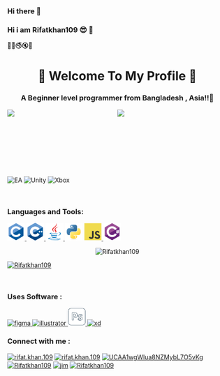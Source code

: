 ### Hi there 👋

### Hi i am Rifatkhan109 😎 🥰  
🚩🔕🚭🔇🚩
<h1 align="center">🍁 Welcome To My Profile 🍁</h1>
<h3 align="center">A Beginner level programmer  from Bangladesh , Asia!!🥸</h3>
     

<img  align="left" width="50%"  src = "https://github-readme-stats.vercel.app/api?username=Rifatkhan109&show_icons=true&theme=default" />
<img  align="left" width ="35%"  src = "https://github-readme-stats.vercel.app/api/top-langs/?username=Rifatkhan109&layout=compact" />



 <br><br> <br><br><br><br> <br><br> 
 <br> ![EA](https://img.shields.io/badge/ea-%23000000.svg?style=for-the-badge&logo=ea&logoColor=white) 
 ![Unity](https://img.shields.io/badge/unity-%23000000.svg?style=for-the-badge&logo=unity&logoColor=white)
 ![Xbox](https://img.shields.io/badge/xbox-%23107C10.svg?style=for-the-badge&logo=xbox&logoColor=white)



<br>

<h3 align="left">Languages and Tools:</h3>
<p align="left"> <a href="https://www.cprogramming.com/" target="_blank" rel="noreferrer"> <img src="https://raw.githubusercontent.com/devicons/devicon/master/icons/c/c-original.svg" alt="c" width="40" height="40"/> </a> <a href="https://www.w3schools.com/cpp/" target="_blank" rel="noreferrer"> <img src="https://raw.githubusercontent.com/devicons/devicon/master/icons/cplusplus/cplusplus-original.svg" alt="cplusplus" width="40" height="40"/> </a> <a href="https://www.w3schools.com/cs/" target="_blank" rel="noreferrer"> </a> <a href="https://www.java.com" target="_blank" rel="noreferrer"> <img src="https://raw.githubusercontent.com/devicons/devicon/master/icons/java/java-original.svg" alt="java" width="40" height="40"/> <a href="https://www.python.org" target="_blank" rel="noreferrer"> <img src="https://raw.githubusercontent.com/devicons/devicon/master/icons/python/python-original.svg" alt="python" width="40" height="40"/></a> <a href="https://developer.mozilla.org/en-US/docs/Web/JavaScript" target="_blank" rel="noreferrer"> <img src="https://raw.githubusercontent.com/devicons/devicon/master/icons/javascript/javascript-original.svg" alt="javascript" width="40" height="40"/> </a> </a>   <img src="https://raw.githubusercontent.com/devicons/devicon/master/icons/csharp/csharp-original.svg" alt="csharp" width="40" height="40"/> 






<p align="center" align="left"> <img src="https://komarev.com/ghpvc/?username=Rifatkhan109&label=Profile%20views&color=0e75b6&style=flat" alt="Rifatkhan109" /> </p>
<p align="left"> <a href="https://github.com/ryo-ma/github-profile-trophy"><img src="https://github-profile-trophy.vercel.app/?username=Rifatkhan109" alt="Rifatkhan109" /></a> </p>


<br>
<h3 align="left">Uses Software :</h3>
<p align="left">
</p>
<p align="left"> </a> <a href="https://www.figma.com/" target="_blank" rel="noreferrer"> <img src="https://www.vectorlogo.zone/logos/figma/figma-icon.svg" alt="figma" width="40" height="40"/> </a><a href="https://www.adobe.com/in/products/illustrator.html" target="_blank" rel="noreferrer"> <img src="https://www.vectorlogo.zone/logos/adobe_illustrator/adobe_illustrator-icon.svg" alt="illustrator" width="40" height="40"/>  </a>  </a> <a href="https://www.photoshop.com/en" target="_blank" rel="noreferrer"> <img src="https://raw.githubusercontent.com/devicons/devicon/master/icons/photoshop/photoshop-line.svg" alt="photoshop" width="40" height="40"/>  <a href="https://www.adobe.com/products/xd.html" target="_blank" rel="noreferrer"> <img src="https://cdn.worldvectorlogo.com/logos/adobe-xd.svg" alt="xd" width="40" height="40"/> </a> </p>






<h3 align="left">Connect with me :</h3>
<p align="left">
<a href="https://fb.com/rifat.khan.109" target="blank"><img align="center" src="https://raw.githubusercontent.com/rahuldkjain/github-profile-readme-generator/master/src/images/icons/Social/facebook.svg" alt="rifat.khan.109" height="30" width="40" /></a> <a> </a> <a> </a>
<a href="https://instagram.com/rifat_khan._109/" target="blank"><img align="center" src="https://raw.githubusercontent.com/rahuldkjain/github-profile-readme-generator/master/src/images/icons/Social/instagram.svg" alt="rifat.khan.109" height="30" width="40" /></a>
<a href="https://www.youtube.com/channel/UCAA1wgWlua8NZMybL7O5vKg" target="blank"><img align="center" src="https://raw.githubusercontent.com/rahuldkjain/github-profile-readme-generator/master/src/images/icons/Social/youtube.svg" alt="UCAA1wgWlua8NZMybL7O5vKg" height="30" width="40" /></a></a>
<a href="https://discord.gg/sajjadjim" target="blank"><img align="center" src="https://raw.githubusercontent.com/rahuldkjain/github-profile-readme-generator/master/src/images/icons/Social/discord.svg" alt="Rifatkhan109" height="30" width="40" /></a>
<a href="https://twitter.com/jim" target="blank"><img align="center" src="https://raw.githubusercontent.com/rahuldkjain/github-profile-readme-generator/master/src/images/icons/Social/twitter.svg" alt="jim" height="30" width="40" /></a>
 <a href="https://linkedin.com/in/rifat-khan-595947202/" target="blank"><img align="center" src="https://raw.githubusercontent.com/rahuldkjain/github-profile-readme-generator/master/src/images/icons/Social/linked-in-alt.svg" alt="Rifatkhan109" height="30" width="40" /> 
</p>
</p>














